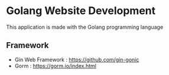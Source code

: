 # Golang Website Development
This application is made with the Golang programming language

## Framework
- Gin Web Framework : https://github.com/gin-gonic
- Gorm              : https://gorm.io/index.html
